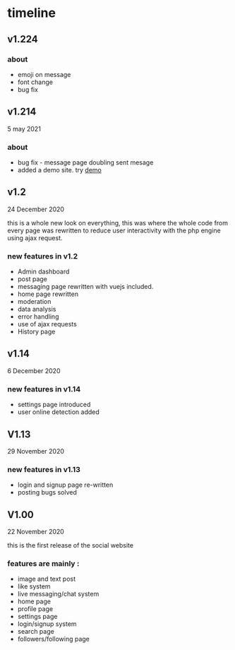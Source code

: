 # timeline

## v1.224
 ### about
 * emoji on message
 * font change
 * bug fix


## v1.214
<p>5 may 2021<p>
  
### about
   * bug fix - message page doubling sent mesage
   * added a demo site. try [demo](https://bethro.alwaysdata.net/)
     
  
## v1.2 
<p>24 December 2020<p>
this is a whole new look on everything, this was where the whole code from every page was rewritten to reduce user interactivity with the php engine using
ajax request.

### new features in v1.2
* Admin dashboard
* post page
* messaging page rewritten with vuejs included.
* home page rewritten 
* moderation
* data analysis
* error handling
* use of ajax requests
* History page 

## v1.14
<p>6 December 2020<p>

### new features in v1.14 
* settings page introduced
* user online detection added


## V1.13
<p>29 November 2020<p>

### new features in v1.13  
* login and signup page re-written
* posting bugs solved

## V1.00
<p>22 November 2020<p>
this is the first release of the social website

### features are mainly :
* image and text post  
* like system 
* live messaging/chat system
* home page
* profile page
* settings page
* login/signup system 
* search page
* followers/following page
